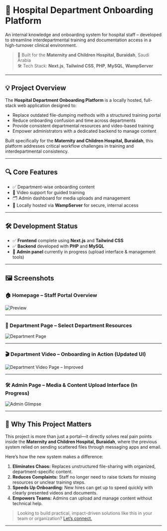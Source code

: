 # 🏥 Hospital Department Onboarding Platform

An internal knowledge and onboarding system for hospital staff – developed to streamline interdepartmental training and documentation access in a high-turnover clinical environment.

> 📍 Built for the **Maternity and Children Hospital, Buraidah**, Saudi Arabia  
> 🛠️ Tech Stack: **Next.js**, **Tailwind CSS**, **PHP**, **MySQL**, **WampServer**

---

## 💡 Project Overview

The **Hospital Department Onboarding Platform** is a locally hosted, full-stack web application designed to:

- Replace outdated file-dumping methods with a structured training portal
- Reduce onboarding confusion and time across departments
- Provide consistent departmental resources and video-based training
- Empower administrators with a dedicated backend to manage content

Built specifically for the **Maternity and Children Hospital, Buraidah**, this platform addresses critical workflow challenges in training and interdepartmental consistency.

---

## 🔍 Core Features

- ✅ Department-wise onboarding content
- 🎥 Video support for guided training
- 🗂️ Admin dashboard for media uploads and management
- 🔐 Locally hosted via **WampServer** for secure, internal access

---

## 🛠️ Development Status

- ✅ **Frontend** complete using **Next.js** and **Tailwind CSS**
- ✅ **Backend** developed with **PHP** and **MySQL**
- 🚧 **Admin panel** currently in progress (upload interface & management tools)

---

## 🖼️ Screenshots

### 🏠 Homepage – Staff Portal Overview
![Preview](https://firebasestorage.googleapis.com/v0/b/tadorado-tailors.firebasestorage.app/o/Mch%20Projects%2Fhome%20page.png?alt=media&token=07e8cc43-25eb-45bd-bf28-ba93985a95df)

---

### 🧭 Department Page – Select Department Resources
![Department Page]([https://firebasestorage.googleapis.com/v0/b/tadorado-tailors.firebasestorage.app/o/Department%20Page.png?alt=media&token=82c78182-f8f9-4c5c-8e3b-d025e2b99b54](https://firebasestorage.googleapis.com/v0/b/tadorado-tailors.firebasestorage.app/o/Mch%20Projects%2FDepartment%20page.png?alt=media&token=25650103-1ad1-43df-9d2a-ec25c05c6736))

---

### 🎬 Department Video – Onboarding in Action (Updated UI)
![Department Video Page – Improved]()

---

### 🛠️ Admin Page – Media & Content Upload Interface (In Progress)
![Admin Glimpse](https://firebasestorage.googleapis.com/v0/b/tadorado-tailors.firebasestorage.app/o/admin%20glimps.png?alt=media&token=2999abfe-37b1-470d-b40b-c109c4936a32)

---

## 🧠 Why This Project Matters

This project is more than just a portal—it directly solves real pain points inside the **Maternity and Children Hospital, Buraidah**, where the previous system relied on sending scattered files through messaging apps and email.

Here’s how the new system makes a difference:

1. **Eliminates Chaos:** Replaces unstructured file-sharing with organized, department-specific content.
2. **Reduces Complaints:** Staff no longer need to raise tickets for missing resources or unclear training steps.
3. **Speeds Up Onboarding:** New hires can get up to speed quickly with clearly presented videos and documents.
4. **Empowers Teams:** Admins can upload and manage content without technical help.

> Looking to build practical, impact-driven solutions like this in your team or organization? [Let’s connect.](#)

---
